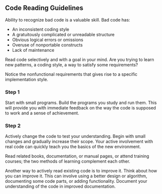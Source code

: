 ## Code Reading Guidelines

Ability to recognize bad code is a valuable skill. Bad code has:

- An inconsistent coding style
- A gratuitously complicated or unreadable structure 
- Obvious logical errors or omissions
- Overuse of nonportable constructs
- Lack of maintenance

Read code selectively and with a goal in your mind. Are you trying to learn new patterns, a coding style, a way to satisfy some requirements?

Notice the nonfunctional requirements that gives rise to a specific implementation style.

### Step 1

Start with small programs. Build the programs you study and run them. This will provide you with immediate feedback on the way the code is supposed to work and a sense of achievement.

### Step 2

Actively change the code to test your understanding. Begin with small changes and gradually increase their scope. Your active involvement with real code can quickly teach you the basics of the new environment.

Read related books, documentation, or manual pages, or attend training courses; the two methods of learning complement each other.

Another way to actively read existing code is to improve it. Think about how you can improve it. This can involve using a better design or algorithm, documenting some code parts, or adding functionality. Document your understanding of the code in improved documentation.